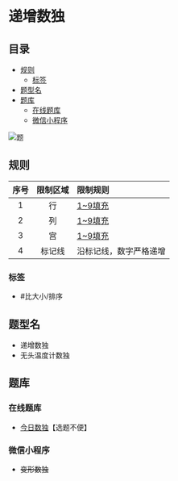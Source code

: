 # 递增数独
<!-- START doctoc generated TOC please keep comment here to allow auto update -->
<!-- DON'T EDIT THIS SECTION, INSTEAD RE-RUN doctoc TO UPDATE -->
## 目录

- [规则](#%E8%A7%84%E5%88%99)
  - [标签](#%E6%A0%87%E7%AD%BE)
- [题型名](#%E9%A2%98%E5%9E%8B%E5%90%8D)
- [题库](#%E9%A2%98%E5%BA%93)
  - [在线题库](#%E5%9C%A8%E7%BA%BF%E9%A2%98%E5%BA%93)
  - [微信小程序](#%E5%BE%AE%E4%BF%A1%E5%B0%8F%E7%A8%8B%E5%BA%8F)

<!-- END doctoc generated TOC please keep comment here to allow auto update -->

![题](https://cn.sudoku.today/pic/04/creasingsudoku/66921_206445.png)

## 规则

| 序号  | 限制区域 | 限制规则        |
|:---:|:----:|:------------|
|  1  |  行   | [1~9填充]     |
|  2  |  列   | [1~9填充]     |
|  3  |  宫   | [1~9填充]     |
|  4  | 标记线  | 沿标记线，数字严格递增 |

### 标签

- #比大小/排序

## 题型名

- 递增数独
- 无头温度计数独

## 题库

### 在线题库

- [今日数独]【选题不便】

### 微信小程序

- ~~变形数独~~

[1~9填充]: ../../../rules/rules.md#1to9填充

[今日数独]: https://cn.sudoku.today/g-creasing-sudoku/
